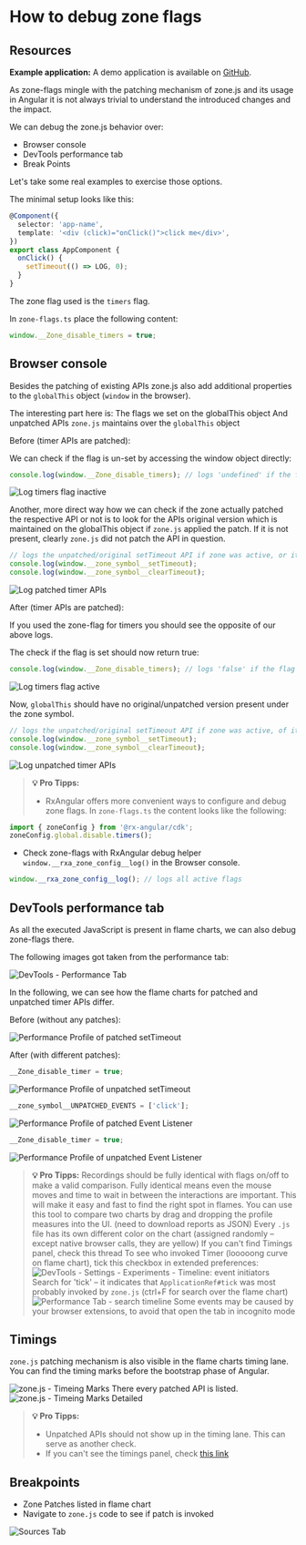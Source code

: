 # How to debug zone flags

## Resources

**Example application:**
A demo application is available on [GitHub](https://github.com/BioPhoton/rx-angular-cdk-zone-configuration).

As zone-flags mingle with the patching mechanism of zone.js and its usage in Angular it is not always trivial to understand the introduced changes and the impact.

We can debug the zone.js behavior over:

- Browser console
- DevTools performance tab
- Break Points

Let's take some real examples to exercise those options.

The minimal setup looks like this:

```typescript
@Component({
  selector: 'app-name',
  template: '<div (click)="onClick()">click me</div>',
})
export class AppComponent {
  onClick() {
    setTimeout(() => LOG, 0);
  }
}
```

The zone flag used is the `timers` flag.

In `zone-flags.ts` place the following content:

```typescript
window.__Zone_disable_timers = true;
```

## Browser console

Besides the patching of existing APIs zone.js also add additional properties to the `globalThis` object (`window` in the browser).

The interesting part here is:
The flags we set on the globalThis object
And unpatched APIs `zone.js` maintains over the `globalThis` object

Before (timer APIs are patched):

We can check if the flag is un-set by accessing the window object directly:

```typescript
console.log(window.__Zone_disable_timers); // logs 'undefined' if the flag is active
```

![Log timers flag inactive](https://raw.githubusercontent.com/rx-angular/rx-angular/main/libs/cdk/zone-configurations/docs/images/angular-zone-flags_disable-timers-false_michael-hladky.png)

Another, more direct way how we can check if the zone actually patched the respective API or not is to look for the APIs original version which is maintained on the globalThis object if `zone.js` applied the patch.
If it is not present, clearly `zone.js` did not patch the API in question.

```typescript
// logs the unpatched/original setTimeout API if zone was active, or it logs 'undefined' if not active
console.log(window.__zone_symbol__setTimeout);
console.log(window.__zone_symbol__clearTimeout);
```

![Log patched timer APIs](https://raw.githubusercontent.com/rx-angular/rx-angular/main/libs/cdk/zone-configurations/docs/images/angular-zone-flags_setTimeout-patched_michael-hladky.png)

After (timer APIs are patched):

If you used the zone-flag for timers you should see the opposite of our above logs.

The check if the flag is set should now return true:

```typescript
console.log(window.__Zone_disable_timers); // logs 'false' if the flag is active
```

![Log timers flag active](https://raw.githubusercontent.com/rx-angular/rx-angular/main/libs/cdk/zone-configurations/docs/images/angular_zone-flags_disable-timers-true_michael-hladky.png)

Now, `globalThis` should have no original/unpatched version present under the zone symbol.

```typescript
// logs the unpatched/original setTimeout API if zone was active, of it logs 'undefined' if not
console.log(window.__zone_symbol__setTimeout);
console.log(window.__zone_symbol__clearTimeout);
```

![Log unpatched timer APIs](https://raw.githubusercontent.com/rx-angular/rx-angular/main/libs/cdk/zone-configurations/docs/images/angular_zone-flags_setTimeout-unpatched_michael-hladky.png)

> **💡 Pro Tipps:**
>
> - RxAngular offers more convenient ways to configure and debug zone flags.
>   In `zone-flags.ts` the content looks like the following:

```typescript
import { zoneConfig } from '@rx-angular/cdk';
zoneConfig.global.disable.timers();
```

- Check zone-flags with RxAngular debug helper `window.__rxa_zone_config__log()` in the Browser console.

```typescript
window.__rxa_zone_config__log(); // logs all active flags
```

## DevTools performance tab

As all the executed JavaScript is present in flame charts, we can also debug zone-flags there.

The following images got taken from the performance tab:

![DevTools - Performance Tab](https://raw.githubusercontent.com/rx-angular/rx-angular/main/libs/cdk/zone-configurations/docs/images/dev-tools_performance-tab_michael-hladky.png)

In the following, we can see how the flame charts for patched and unpatched timer APIs differ.

Before (without any patches):

![Performance Profile of patched setTimeout](https://raw.githubusercontent.com/rx-angular/rx-angular/main/libs/cdk/zone-configurations/docs/images/angular-zone-flags_setTimeout-patched-flames_michael-hladky.png)

After (with different patches):

```typescript
__Zone_disable_timer = true;
```

![Performance Profile of unpatched setTimeout](https://raw.githubusercontent.com/rx-angular/rx-angular/main/libs/cdk/zone-configurations/docs/images/angular-zone-flags_setTimeout-unpatched-flames_michael-hladky.png)

```typescript
__zone_symbol__UNPATCHED_EVENTS = ['click'];
```

![Performance Profile of patched Event Listener](https://raw.githubusercontent.com/rx-angular/rx-angular/main/libs/cdk/zone-configurations/docs/images/angular-zone-flags_event-listener-patched-flames_michael-hladky.png)

```typescript
__Zone_disable_timer = true;
```

![Performance Profile of unpatched Event Listener](https://raw.githubusercontent.com/rx-angular/rx-angular/main/libs/cdk/zone-configurations/docs/images/angular-zone-flags_event-listener-unpatched-flames_michael-hladky.png)

> **💡 Pro Tipps:**
> Recordings should be fully identical with flags on/off to make a valid comparison. Fully identical means even the mouse moves and time to wait in between the interactions are important. This will make it easy and fast to find the right spot in flames.
> You can use this tool to compare two charts by drag and dropping the profile measures into the UI. (need to download reports as JSON)
> Every `.js` file has its own different color on the chart (assigned randomly – except native browser calls, they are yellow)
> If you can't find Timings panel, check this thread
> To see who invoked Timer (looooong curve on flame chart), tick this checkbox in extended preferences:
> ![DevTools - Settings - Experiments - Timeline: event initiators](https://raw.githubusercontent.com/rx-angular/rx-angular/main/libs/cdk/zone-configurations/docs/images/dev-tools_timeline-event-initiators_michael-hladky.png)
> Search for 'tick' – it indicates that `ApplicationRef#tick` was most probably invoked by `zone.js` (ctrl+F for search over the flame chart)
> ![Performance Tab - search timeline](https://raw.githubusercontent.com/rx-angular/rx-angular/main/libs/cdk/zone-configurations/docs/images/dev-tools_performance_search-method-names_michael-hladky.png)
> Some events may be caused by your browser extensions, to avoid that open the tab in incognito mode

## Timings

`zone.js` patching mechanism is also visible in the flame charts timing lane.
You can find the timing marks before the bootstrap phase of Angular.

![zone.js - Timeing Marks](https://raw.githubusercontent.com/rx-angular/rx-angular/main/libs/cdk/zone-configurations/docs/images/angular-zonejs_timing-marks_overview_michael-hladky.png)
There every patched API is listed.
![zone.js - Timeing Marks Detailed](https://raw.githubusercontent.com/rx-angular/rx-angular/main/libs/cdk/zone-configurations/docs/images/angular-zonejs_timing-marks_detail_michael-hladky.png)

> **💡 Pro Tipps:**
>
> - Unpatched APIs should not show up in the timing lane. This can serve as another check.
> - If you can't see the timings panel, check [this link](https://www.reddit.com/r/reactnative/comments/g88aj9/timings_tab_in_chrome_performance_profiler_missing)

## Breakpoints

- Zone Patches listed in flame chart
- Navigate to `zone.js` code to see if patch is invoked

![Sources Tab](https://raw.githubusercontent.com/rx-angular/rx-angular/main/libs/cdk/zone-configurations/docs/images/dev-tools_sources_michael-hladky.png)
